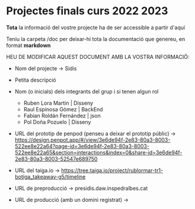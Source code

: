 # Projectes finals curs 2022 2023

**Tota** la informació del vostre projecte ha de ser accessible a partir d'aquí

Teniu la carpeta /doc per deixar-hi tota la documentació que genereu, en format **markdown**

HEU DE MODIFICAR AQUEST DOCUMENT AMB LA VOSTRA INFORMACIÖ:

- Nom del projecte -> Sidis
- Petita descripció
- Nom (o inicials) dels integrants del grup i si tenen algun rol

  - Ruben Lora Martin | Disseny
  - Raul Espinosa Gómez | BackEnd
  - Fabian Roldán Fernández | json
  - Pol Doña Pozuelo | Disseny

- URL del prototip de penpod (penseu a deixar el prototip públic) -> https://design.penpot.app/#/view/3e6de94f-2e83-80a3-8003-522ee8e22a64?page-id=3e6de94f-2e83-80a3-8003-522ee8e22a65&section=interactions&index=0&share-id=3e6de94f-2e83-80a3-8003-52547e689750

- URL del taiga.io -> https://tree.taiga.io/project/rublormar-tr1-botiga_takeaway-g5/timeline

- URL de preproducció -> presidis.daw.inspedralbes.cat
- URL de producció (amb un domini registrat) ->

